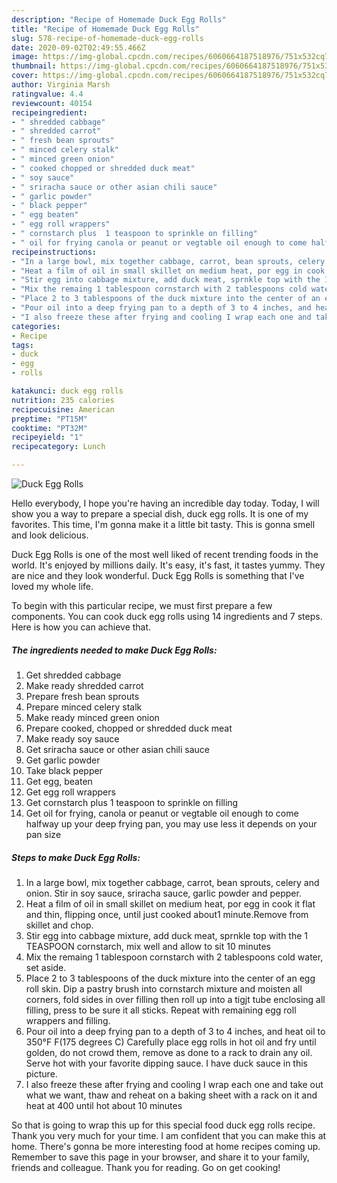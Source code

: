 ```yaml
---
description: "Recipe of Homemade Duck Egg Rolls"
title: "Recipe of Homemade Duck Egg Rolls"
slug: 578-recipe-of-homemade-duck-egg-rolls
date: 2020-09-02T02:49:55.466Z
image: https://img-global.cpcdn.com/recipes/6060664187518976/751x532cq70/duck-egg-rolls-recipe-main-photo.jpg
thumbnail: https://img-global.cpcdn.com/recipes/6060664187518976/751x532cq70/duck-egg-rolls-recipe-main-photo.jpg
cover: https://img-global.cpcdn.com/recipes/6060664187518976/751x532cq70/duck-egg-rolls-recipe-main-photo.jpg
author: Virginia Marsh
ratingvalue: 4.4
reviewcount: 40154
recipeingredient:
- " shredded cabbage"
- " shredded carrot"
- " fresh bean sprouts"
- " minced celery stalk"
- " minced green onion"
- " cooked chopped or shredded duck meat"
- " soy sauce"
- " sriracha sauce or other asian chili sauce"
- " garlic powder"
- " black pepper"
- " egg beaten"
- " egg roll wrappers"
- " cornstarch plus  1 teaspoon to sprinkle on filling"
- " oil for frying canola or peanut or vegtable oil enough to come halfway up your deep  frying pan you may use less it depends on your pan size"
recipeinstructions:
- "In a large bowl, mix together cabbage, carrot, bean sprouts, celery and onion. Stir in soy sauce,  sriracha sauce, garlic powder and pepper."
- "Heat a film of oil in small skillet on medium heat, por egg in cook it flat and thin, flipping once, until just cooked about1 minute.Remove from skillet and chop."
- "Stir egg into cabbage mixture, add duck meat, sprnkle top with the 1 TEASPOON cornstarch, mix well and allow to sit 10 minutes"
- "Mix the remaing 1 tablespoon cornstarch with 2 tablespoons cold water, set aside."
- "Place 2 to 3 tablespoons of the duck mixture into the center of an egg roll skin. Dip a pastry brush into cornstarch mixture and moisten all corners, fold sides in over filling then roll up into a tigjt tube enclosing all filling, press to be sure it all sticks. Repeat with remaining egg roll wrappers and filling."
- "Pour oil into a deep frying pan to a depth of 3 to 4 inches, and heat oil to 350°F F(175 degrees C) Carefully place egg rolls in hot oil and fry until golden, do not crowd them, remove as done to a rack to drain any oil. Serve hot with your favorite dipping sauce. I have duck sauce in this picture."
- "I also freeze these after frying and cooling I wrap each one and take out what we want, thaw and reheat on a baking sheet with a rack on it and heat at 400 until hot about 10 minutes"
categories:
- Recipe
tags:
- duck
- egg
- rolls

katakunci: duck egg rolls 
nutrition: 235 calories
recipecuisine: American
preptime: "PT15M"
cooktime: "PT32M"
recipeyield: "1"
recipecategory: Lunch

---
```



![Duck Egg Rolls](https://img-global.cpcdn.com/recipes/6060664187518976/751x532cq70/duck-egg-rolls-recipe-main-photo.jpg)

Hello everybody, I hope you're having an incredible day today. Today, I will show you a way to prepare a special dish, duck egg rolls. It is one of my favorites. This time, I'm gonna make it a little bit tasty. This is gonna smell and look delicious.



Duck Egg Rolls is one of the most well liked of recent trending foods in the world. It's enjoyed by millions daily. It's easy, it's fast, it tastes yummy. They are nice and they look wonderful. Duck Egg Rolls is something that I've loved my whole life.


To begin with this particular recipe, we must first prepare a few components. You can cook duck egg rolls using 14 ingredients and 7 steps. Here is how you can achieve that.

<!--inarticleads1-->

##### The ingredients needed to make Duck Egg Rolls:

1. Get  shredded cabbage
1. Make ready  shredded carrot
1. Prepare  fresh bean sprouts
1. Prepare  minced celery stalk
1. Make ready  minced green onion
1. Prepare  cooked, chopped or shredded duck meat
1. Make ready  soy sauce
1. Get  sriracha sauce or other asian chili sauce
1. Get  garlic powder
1. Take  black pepper
1. Get  egg, beaten
1. Get  egg roll wrappers
1. Get  cornstarch plus  1 teaspoon to sprinkle on filling
1. Get  oil for frying, canola or peanut or vegtable oil enough to come halfway up your deep  frying pan, you may use less it depends on your pan size




<!--inarticleads2-->

##### Steps to make Duck Egg Rolls:

1. In a large bowl, mix together cabbage, carrot, bean sprouts, celery and onion. Stir in soy sauce,  sriracha sauce, garlic powder and pepper.
1. Heat a film of oil in small skillet on medium heat, por egg in cook it flat and thin, flipping once, until just cooked about1 minute.Remove from skillet and chop.
1. Stir egg into cabbage mixture, add duck meat, sprnkle top with the 1 TEASPOON cornstarch, mix well and allow to sit 10 minutes
1. Mix the remaing 1 tablespoon cornstarch with 2 tablespoons cold water, set aside.
1. Place 2 to 3 tablespoons of the duck mixture into the center of an egg roll skin. Dip a pastry brush into cornstarch mixture and moisten all corners, fold sides in over filling then roll up into a tigjt tube enclosing all filling, press to be sure it all sticks. Repeat with remaining egg roll wrappers and filling.
1. Pour oil into a deep frying pan to a depth of 3 to 4 inches, and heat oil to 350°F F(175 degrees C) Carefully place egg rolls in hot oil and fry until golden, do not crowd them, remove as done to a rack to drain any oil. Serve hot with your favorite dipping sauce. I have duck sauce in this picture.
1. I also freeze these after frying and cooling I wrap each one and take out what we want, thaw and reheat on a baking sheet with a rack on it and heat at 400 until hot about 10 minutes




So that is going to wrap this up for this special food duck egg rolls recipe. Thank you very much for your time. I am confident that you can make this at home. There's gonna be more interesting food at home recipes coming up. Remember to save this page in your browser, and share it to your family, friends and colleague. Thank you for reading. Go on get cooking!
